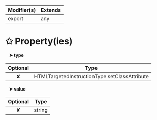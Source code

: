 | Modifier(s)                            | Extends                                    |
|----------------------------------------|--------------------------------------------|
| export | any |

# &#10025; Property(ies)

&nbsp;&nbsp; **&#10148; type**

| Optional                           | Type                         |
|:----------------------------------:|------------------------------|
| ✘ | HTMLTargetedInstructionType.setClassAttribute |

&nbsp;&nbsp; **&#10148; value**

| Optional                           | Type                         |
|:----------------------------------:|------------------------------|
| ✘ | string |